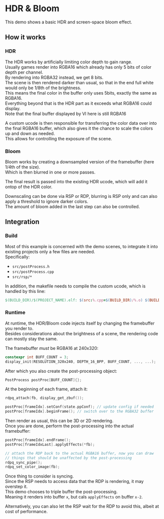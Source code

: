 # HDR & Bloom

This demo shows a basic HDR and screen-space bloom effect.

## How it works

### HDR
The HDR works by artificially limiting color depth to gain range.<br>
Usually games render into RGBA16 which already has only 5 bits of color depth per channel.<br>
By rendering into RGBA32 instead, we get 8 bits.<br>
The scene is then rendered darker than usual, so that in the end full white would only be 1/8th of the brightness.<br>
This means the final color in the buffer only uses 5bits, exactly the same as RGBA16.<br>
Everything beyond that is the HDR part as it exceeds what RGBA16 could display.<br>
Note that the final buffer displayed by VI here is still RGBA16<br>

A custom ucode is then responsible for transferring the color data over into the final RGBA16 buffer,
which also gives it the chance to scale the colors up and down as needed.<br>
This allows for controlling the exposure of the scene.

### Bloom

Bloom works by creating a downsampled version of the framebuffer (here 1/4th of the size).<br>
Which is then blurred in one or more passes.<br>

The final result is passed into the existing HDR ucode, which will add it ontop of the HDR color.<br>

Downscaling can be done via RSP or RDP, blurring is RSP only and can also apply a threshold to ignore darker colors.<br>
The amount of bloom added in the last step can also be controlled.

## Integration

### Build
Most of this example is concerned with the demo scenes, to integrate it into existing projects only a few files are needed.<br>
Specifically:
- `src/postProcess.h`
- `src/postProcess.cpp`
- `src/rsp/*`

In addition, the makefile needs to compile the custom ucode, which is handled by this line:

```makefile
$(BUILD_DIR)/$(PROJECT_NAME).elf: $(src:%.cpp=$(BUILD_DIR)/%.o) $(BUILD_DIR)/src/rsp/rsp_fx.o
```

### Runtime

At runtime, the HDR/Bloom code injects itself by changing the framebuffer you render to.<br>
Besides considerations about the brightness of a scene, the rendering code can mostly stay the same.<br> 

The framebuffer *must* be RGBA16 at 240x320:
```cpp
constexpr int BUFF_COUNT = 3;
display_init(RESOLUTION_320x240, DEPTH_16_BPP, BUFF_COUNT, ..., ...);
```
After which you also create the post-processing object:
```cpp
PostProcess postProc[BUFF_COUNT]{};
```

At the beginning of each frame, attach it:
```cpp
rdpq_attach(fb, display_get_zbuf());

postProc[frameIdx].setConf(state.ppConf); // update config if needed
postProc[frameIdx].beginFrame(); // switch over to the RGBA32 buffer
```
Then render as usual, this can be 3D or 2D rendering.<br>
Once you are done, perform the post-processing into the actual framebuffer:
```cpp
postProc[frameIdx].endFrame();
postProc[frameIdxLast].applyEffects(*fb);

// attach the RDP back to the actual RGBA16 buffer, now you can draw
// things that should be unaffected by the post-processing
rdpq_sync_pipe();
rdpq_set_color_image(fb);
```

Once thing to consider is syncing.<br>
Since the RSP needs to access data that the RDP is rendering, it may overstep it.<br>
This demo chooses to triple buffer the post-processing.<br>
Meaning it renders into buffer `x`, but cals `applyEffects` on buffer `x-2`.

Alternatively, you can also let the RSP wait for the RDP to avoid this, albeit at cost of performance.<br>
